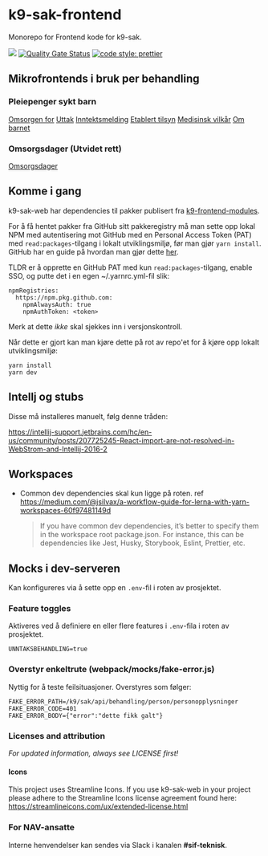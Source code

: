 # k9-sak-frontend

Monorepo for Frontend kode for k9-sak.

[![](https://github.com/navikt/k9-sak-web/workflows/Deploy%20Docker%20image/badge.svg)](https://github.com/navikt/k9-sak-web/actions?query=workflow%3A%22Deploy+Docker+image%22)
[![Quality Gate Status](https://sonarcloud.io/api/project_badges/measure?project=navikt_k9-sak-frontend&metric=alert_status)](https://sonarcloud.io/dashboard?id=navikt_k9-sak-frontend)
[![code style: prettier](https://img.shields.io/badge/code_style-prettier-ff69b4.svg?style=flat-square)](https://github.com/prettier/prettier)

## Mikrofrontends i bruk per behandling

### Pleiepenger sykt barn

[Omsorgen for](https://github.com/navikt/omsorgen-for-frontend)
[Uttak](https://github.com/navikt/psb-uttak-frontend)
[Inntektsmelding](https://github.com/navikt/psb-inntektsmelding-frontend)
[Etablert tilsyn](https://github.com/navikt/psb-etablert-tilsyn-frontend)
[Medisinsk vilkår](https://github.com/navikt/medisinsk-vilkar-frontend)
[Om barnet](https://github.com/navikt/psb-om-barnet-frontend)

### Omsorgsdager (Utvidet rett)

[Omsorgsdager](https://github.com/navikt/omsorgsdager-frontend)

## Komme i gang

k9-sak-web har dependencies til pakker publisert fra [k9-frontend-modules](https://github.com/navikt/k9-frontend-modules).

For å få hentet pakker fra GitHub sitt pakkeregistry må man sette opp lokal NPM med autentisering mot GitHub med en Personal Access Token (PAT) med `read:packages`-tilgang i lokalt utviklingsmiljø, før man gjør `yarn install`. GitHub har en guide på hvordan man gjør dette [her](https://docs.github.com/en/packages/working-with-a-github-packages-registry/working-with-the-npm-registry#authenticating-to-github-packages).

TLDR er å opprette en GitHub PAT med kun `read:packages`-tilgang, enable SSO, og putte det i en egen ~/.yarnrc.yml-fil slik:

```
npmRegistries:
  https://npm.pkg.github.com:
    npmAlwaysAuth: true
    npmAuthToken: <token>
```

Merk at dette _ikke_ skal sjekkes inn i versjonskontroll.

Når dette er gjort kan man kjøre dette på rot av repo'et for å kjøre opp lokalt utviklingsmiljø:

```
yarn install
yarn dev
```

## Intellj og stubs

Disse må installeres manuelt, følg denne tråden:

https://intellij-support.jetbrains.com/hc/en-us/community/posts/207725245-React-import-are-not-resolved-in-WebStrom-and-Intellij-2016-2

## Workspaces

- Common dev dependencies skal kun ligge på roten. ref
  https://medium.com/@jsilvax/a-workflow-guide-for-lerna-with-yarn-workspaces-60f97481149d
  > If you have common dev dependencies, it’s better to specify them in the workspace root package.json.
  > For instance, this can be dependencies like Jest, Husky, Storybook, Eslint, Prettier, etc.

## Mocks i dev-serveren

Kan konfigureres via å sette opp en `.env`-fil i roten av prosjektet.

### Feature toggles

Aktiveres ved å definiere en eller flere features i `.env`-fila i roten av prosjektet.

```
UNNTAKSBEHANDLING=true
```

### Overstyr enkeltrute (webpack/mocks/fake-error.js)

Nyttig for å teste feilsituasjoner. Overstyres som følger:

```
FAKE_ERROR_PATH=/k9/sak/api/behandling/person/personopplysninger
FAKE_ERROR_CODE=401
FAKE_ERROR_BODY={"error":"dette fikk galt"}
```

### Licenses and attribution

_For updated information, always see LICENSE first!_

#### Icons

This project uses Streamline Icons. If you use k9-sak-web in your project please adhere to the Streamline Icons license agreement found here: https://streamlineicons.com/ux/extended-license.html

### For NAV-ansatte

Interne henvendelser kan sendes via Slack i kanalen **#sif-teknisk**.
